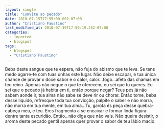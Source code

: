 ```yaml
---
layout: single
title: "Convite ao pecado"
date: 2010-07-19T17:55:00.002-07:00
author: "Cristiano Faustino"
last_modified_at: 2010-07-19T17:59:19.252-07:00
categories:
  - imported
  - blogspot
tags:
  - blogspot
  - "Cristiano Faustino"
---
```


Beba deste sangue que te espera, não fuja do abismo que te leva.
Se tens medo agarre-te com tuas unhas este lugar.
Não deixe escapar, é tua única chance de provar o doce sabor
e o calor, calor...fogo...afeto das chamas em teu reino.
Apenas não negue o que te oferecem, eu sei que tu queres.
Eu sei que o pecado já habita em ti, então porque negar?
Teus pés já não sabem aonde ir, tua alma não sabe
se deve rir ou chorar. Então tome, beba desse liquido,
refresque toda tua convicção, palpite o saber e não morra,
não morra em tua mente, em tua alma...Tu, garota
és peça desse quebra-cabeça meu, e teu.
Eres fragmento a se encaixar e formar linda figura
dentre tanta escuridão. Então...não diga que não vais.
Não queira desistir, o aroma deste pecado gentil
apenas quer provar o sabor de teu lábio macio.




